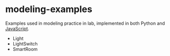 # modeling-examples

Examples used in modeling practice in lab, implemented in both Python and [JavaScript](https://github.com/unibo-dtm-se/modeling-examples/blob/main/javascript).

- Light
- LightSwitch
- SmartRoom